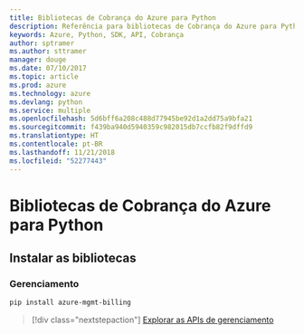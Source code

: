 ```yaml
---
title: Bibliotecas de Cobrança do Azure para Python
description: Referência para bibliotecas de Cobrança do Azure para Python
keywords: Azure, Python, SDK, API, Cobrança
author: sptramer
ms.author: sttramer
manager: douge
ms.date: 07/10/2017
ms.topic: article
ms.prod: azure
ms.technology: azure
ms.devlang: python
ms.service: multiple
ms.openlocfilehash: 5d6bff6a208c488d77945be92d1a2dd75a9bfa21
ms.sourcegitcommit: f439ba940d5940359c982015db7ccfb82f9dffd9
ms.translationtype: HT
ms.contentlocale: pt-BR
ms.lasthandoff: 11/21/2018
ms.locfileid: "52277443"
---
```

# <a name="azure-billing-libraries-for-python"></a>Bibliotecas de Cobrança do Azure para Python

## <a name="install-the-libraries"></a>Instalar as bibliotecas


### <a name="management"></a>Gerenciamento

```bash
pip install azure-mgmt-billing
```
> [!div class="nextstepaction"]
> [Explorar as APIs de gerenciamento](/python/api/overview/azure/billing/management)